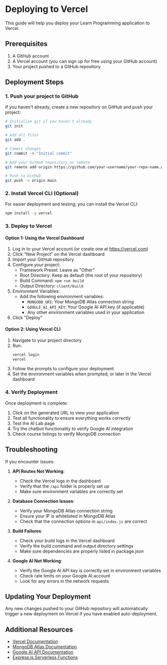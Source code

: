# Deploying to Vercel

This guide will help you deploy your Learn Programming application to Vercel.

## Prerequisites

1. A GitHub account
2. A Vercel account (you can sign up for free using your GitHub account)
3. Your project pushed to a GitHub repository

## Deployment Steps

### 1. Push your project to GitHub

If you haven't already, create a new repository on GitHub and push your project:

```bash
# Initialize git if you haven't already
git init

# Add all files
git add .

# Commit changes
git commit -m "Initial commit"

# Add your GitHub repository as remote
git remote add origin https://github.com/your-username/your-repo-name.git

# Push to GitHub
git push -u origin main
```

### 2. Install Vercel CLI (Optional)

For easier deployment and testing, you can install the Vercel CLI:

```bash
npm install -g vercel
```

### 3. Deploy to Vercel

#### Option 1: Using the Vercel Dashboard

1. Log in to your Vercel account (or create one at https://vercel.com)
2. Click "New Project" on the Vercel dashboard
3. Import your GitHub repository
4. Configure your project:
   - Framework Preset: Leave as "Other"
   - Root Directory: Keep as default (the root of your repository)
   - Build Command: `npm run build`
   - Output Directory: `client/build`
5. Environment Variables:
   - Add the following environment variables:
     - `MONGODB_URI`: Your MongoDB Atlas connection string
     - `GOOGLE_AI_API_KEY`: Your Google AI API key (if applicable)
     - Any other environment variables used in your application
6. Click "Deploy"

#### Option 2: Using Vercel CLI

1. Navigate to your project directory
2. Run:
   ```bash
   vercel login
   vercel
   ```
3. Follow the prompts to configure your deployment
4. Set the environment variables when prompted, or later in the Vercel dashboard

### 4. Verify Deployment

Once deployment is complete:
1. Click on the generated URL to view your application
2. Test all functionality to ensure everything works correctly
3. Test the AI Lab page
4. Try the chatbot functionality to verify Google AI integration
5. Check course listings to verify MongoDB connection

## Troubleshooting

If you encounter issues:

1. **API Routes Not Working**: 
   - Check the Vercel logs in the dashboard
   - Verify that the `/api` folder is properly set up
   - Make sure environment variables are correctly set

2. **Database Connection Issues**: 
   - Verify your MongoDB Atlas connection string
   - Ensure your IP is whitelisted in MongoDB Atlas
   - Check that the connection options in `api/index.js` are correct

3. **Build Failures**: 
   - Check your build logs in the Vercel dashboard
   - Verify the build command and output directory settings
   - Make sure dependencies are properly listed in package.json

4. **Google AI Not Working**:
   - Verify the Google AI API key is correctly set in environment variables
   - Check rate limits on your Google AI account
   - Look for any errors in the network requests

## Updating Your Deployment

Any new changes pushed to your GitHub repository will automatically trigger a new deployment on Vercel if you have enabled auto-deployment.

## Additional Resources

- [Vercel Documentation](https://vercel.com/docs)
- [MongoDB Atlas Documentation](https://docs.atlas.mongodb.com/)
- [Google AI API Documentation](https://ai.google.dev/)
- [Express.js Serverless Functions](https://vercel.com/guides/using-express-with-vercel)
